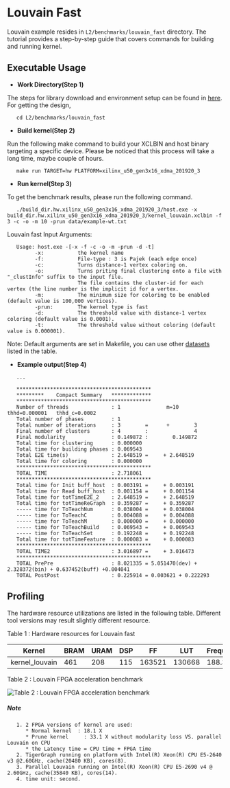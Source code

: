 # Louvain Fast 

Louvain example resides in ``L2/benchmarks/louvain_fast`` directory. The tutorial provides a step-by-step guide that covers commands for building and running kernel.

## Executable Usage

* **Work Directory(Step 1)**

The steps for library download and environment setup can be found in [here](https://github.com/Xilinx/Vitis_Libraries/tree/master/graph/L2/benchmarks#building). For getting the design,

```
   cd L2/benchmarks/louvain_fast
```   

* **Build kernel(Step 2)**

Run the following make command to build your XCLBIN and host binary targeting a specific device. Please be noticed that this process will take a long time, maybe couple of hours.

```
   make run TARGET=hw PLATFORM=xilinx_u50_gen3x16_xdma_201920_3
```   

* **Run kernel(Step 3)**

To get the benchmark results, please run the following command.

```
   ./build_dir.hw.xilinx_u50_gen3x16_xdma_201920_3/host.exe -x build_dir.hw.xilinx_u50_gen3x16_xdma_201920_3/kernel_louvain.xclbin -f 3 -c -o -m 10 -prun data/example-wt.txt
```   

Louvain fast Input Arguments:

```
   Usage: host.exe -[-x -f -c -o -m -prun -d -t]
         -x:           the kernel name
         -f:           File-type : 3 is Pajek (each edge once) 
         -c:           Turns distance-1 vertex coloring on.
         -o:           Turns priting final clustering onto a file with "_clustInfo" suffix to the input file. 
                       The file contains the cluster-id for each vertex (the line number is the implicit id for a vertex.
         -m:           The minimum size for coloring to be enabled (default value is 100,000 vertices).
         -prun:        The kernel type is fast
         -d:           The threshold value with distance-1 vertex coloring (default value is 0.0001).
         -t:           The threshold value without coloring (default value is 0.000001).
```          

Note: Default arguments are set in Makefile, you can use other [datasets](https://github.com/Xilinx/Vitis_Libraries/tree/master/graph/L2/benchmarks#datasets) listed in the table.

* **Example output(Step 4)** 

```
   ...

   ********************************************
   *********    Compact Summary   *************
   ********************************************
   Number of threads              : 1               m=10    thhd=0.000001   thhd_c=0.0002
   Total number of phases         : 1
   Total number of iterations     : 3        =      +        3
   Final number of clusters       : 4        :               4
   Final modularity               : 0.149872 :        0.149872
   Total time for clustering      : 0.000000
   Total time for building phases : 0.069543
   Total E2E time(s)              : 2.648519 =     + 2.648519
   Total time for coloring        : 0.000000
   ********************************************
   TOTAL TIME                     : 2.718061
   ********************************************
   Total time for Init buff_host  : 0.003191 =     + 0.003191
   Total time for Read buff_host  : 0.001154 =     + 0.001154
   Total time for totTimeE2E_2    : 2.648519 =     + 2.648519
   Total time for totTimeReGraph  : 0.359287 =     + 0.359287
   ----- time for ToTeachNum      : 0.038004 =     + 0.038004
   ----- time for ToTeachC        : 0.004088 =     + 0.004088
   ----- time for ToTeachM        : 0.000000 =     + 0.000000
   ----- time for ToTeachBuild    : 0.069543 =     + 0.069543
   ----- time for ToTeachSet      : 0.192248 =     + 0.192248
   Total time for totTimeFeature  : 0.000083 =     + 0.000083
   ********************************************
   TOTAL TIME2                    : 3.016897 =     + 3.016473
   ********************************************
   TOTAL PrePre                   : 8.021335 = 5.051470(dev) + 2.328372(bin) + 0.637452(buff) +0.004041
   TOTAL PostPost                 : 0.225914 = 0.003621 + 0.222293                                    

```

## Profiling

The hardware resource utilizations are listed in the following table.
Different tool versions may result slightly different resource.

Table 1 : Hardware resources for Louvain fast

|    Kernel         |   BRAM   |   URAM   |    DSP   |    FF    |   LUT   | Frequency(MHz)  |
|-------------------|----------|----------|----------|----------|---------|-----------------|
|  kernel_louvain   |   461    |    208   |    115   |  163521  |  130668 |      188.3      |


Table 2 : Louvain FPGA acceleration benchmark  

![Table 2 : Louvain FPGA acceleration benchmark](../../../docs/images/louvainPerformace.PNG)

##### Note
```    
   1. 2 FPGA versions of kernel are used: 
      * Normal kernel  : 18.1 X 
      * Prune kernel     : 33.1 X without modularity loss VS. parallel Louvain on CPU
      * the Latency time = CPU time + FPGA time
   2. TigerGraph running on platform with Intel(R) Xeon(R) CPU E5-2640 v3 @2.60GHz, cache(20480 KB), cores(8).
   3. Parallel Louvain running on Intel(R) Xeon(R) CPU E5-2690 v4 @ 2.60GHz, cache(35840 KB), cores(14).
   4. time unit: second.
```
